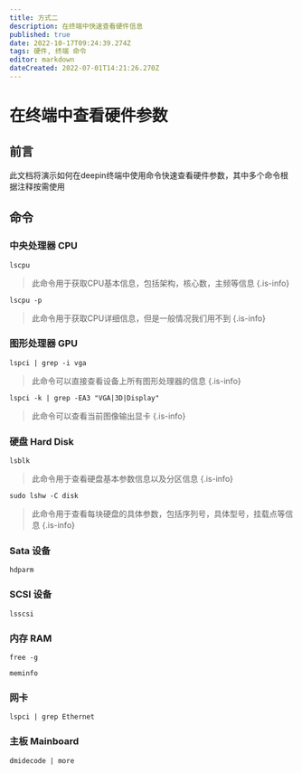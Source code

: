 ```yaml
---
title: 方式二
description: 在终端中快速查看硬件信息
published: true
date: 2022-10-17T09:24:39.274Z
tags: 硬件, 终端 命令
editor: markdown
dateCreated: 2022-07-01T14:21:26.270Z
---
```


# 在终端中查看硬件参数
## 前言
此文档将演示如何在deepin终端中使用命令快速查看硬件参数，其中多个命令根据注释按需使用
## 命令
### 中央处理器 CPU
    lscpu 
> 此命令用于获取CPU基本信息，包括架构，核心数，主频等信息
{.is-info}

    lscpu -p
> 此命令用于获取CPU详细信息，但是一般情况我们用不到
{.is-info}


### 图形处理器 GPU
    lspci | grep -i vga
> 此命令可以直接查看设备上所有图形处理器的信息
{.is-info}

    lspci -k | grep -EA3 "VGA|3D|Display"
> 此命令可以查看当前图像输出显卡
{.is-info}


### 硬盘 Hard Disk
    lsblk
> 此命令用于查看硬盘基本参数信息以及分区信息
{.is-info}

    sudo lshw -C disk
> 此命令用于查看每块硬盘的具体参数，包括序列号，具体型号，挂载点等信息
{.is-info}

    
### Sata 设备
    hdparm
### SCSI 设备
    lsscsi
### 内存 RAM
    free -g

    meminfo
### 网卡
    lspci | grep Ethernet  
### 主板 Mainboard
    dmidecode | more
    
### 